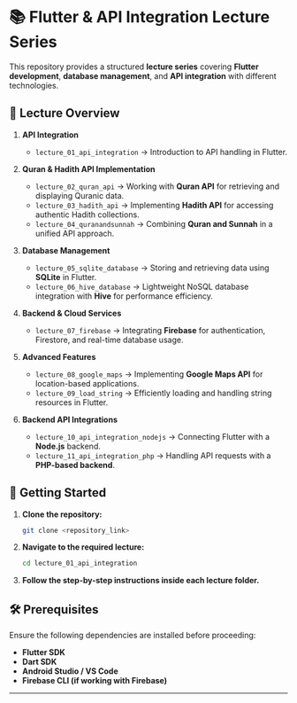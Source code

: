 

# 📚 **Flutter & API Integration Lecture Series**  

This repository provides a structured **lecture series** covering **Flutter development**, **database management**, and **API integration** with different technologies.  

## 📂 **Lecture Overview**  

1. **API Integration**  
   - `lecture_01_api_integration` → Introduction to API handling in Flutter.  

2. **Quran & Hadith API Implementation**  
   - `lecture_02_quran_api` → Working with **Quran API** for retrieving and displaying Quranic data.  
   - `lecture_03_hadith_api` → Implementing **Hadith API** for accessing authentic Hadith collections.  
   - `lecture_04_quranandsunnah` → Combining **Quran and Sunnah** in a unified API approach.  

3. **Database Management**  
   - `lecture_05_sqlite_database` → Storing and retrieving data using **SQLite** in Flutter.  
   - `lecture_06_hive_database` → Lightweight NoSQL database integration with **Hive** for performance efficiency.  

4. **Backend & Cloud Services**  
   - `lecture_07_firebase` → Integrating **Firebase** for authentication, Firestore, and real-time database usage.  

5. **Advanced Features**  
   - `lecture_08_google_maps` → Implementing **Google Maps API** for location-based applications.  
   - `lecture_09_load_string` → Efficiently loading and handling string resources in Flutter.  

6. **Backend API Integrations**  
   - `lecture_10_api_integration_nodejs` → Connecting Flutter with a **Node.js** backend.  
   - `lecture_11_api_integration_php` → Handling API requests with a **PHP-based backend**.  

## 🚀 **Getting Started**  

1. **Clone the repository:**  
   ```bash
   git clone <repository_link>
   ```
2. **Navigate to the required lecture:**  
   ```bash
   cd lecture_01_api_integration
   ```
3. **Follow the step-by-step instructions inside each lecture folder.**  

## 🛠 **Prerequisites**  

Ensure the following dependencies are installed before proceeding:  

- **Flutter SDK**  
- **Dart SDK**  
- **Android Studio / VS Code**  
- **Firebase CLI (if working with Firebase)**  

---

